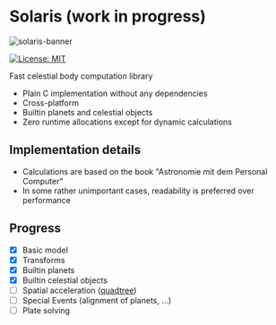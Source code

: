# Solaris (work in progress)

![solaris-banner](https://user-images.githubusercontent.com/45200003/236694077-fc4371cf-c827-43bf-8b73-6a56a7df645e.jpg)

[![License: MIT](https://img.shields.io/badge/license-MIT-blue.svg)](https://opensource.org/licenses/MIT)

Fast celestial body computation library

- Plain C implementation without any dependencies
- Cross-platform
- Builtin planets and celestial objects
- Zero runtime allocations except for dynamic calculations

## Implementation details

- Calculations are based on the book "Astronomie mit dem Personal Computer"
- In some rather unimportant cases, readability is preferred over performance

## Progress

- [x] Basic model
- [x] Transforms
- [x] Builtin planets
- [x] Builtin celestial objects
- [ ] Spatial acceleration ([quadtree](https://youtu.be/ASAowY6yJII?si=GR5N4C_AqIgDLHQc))
- [ ] Special Events (alignment of planets, ...)
- [ ] Plate solving
